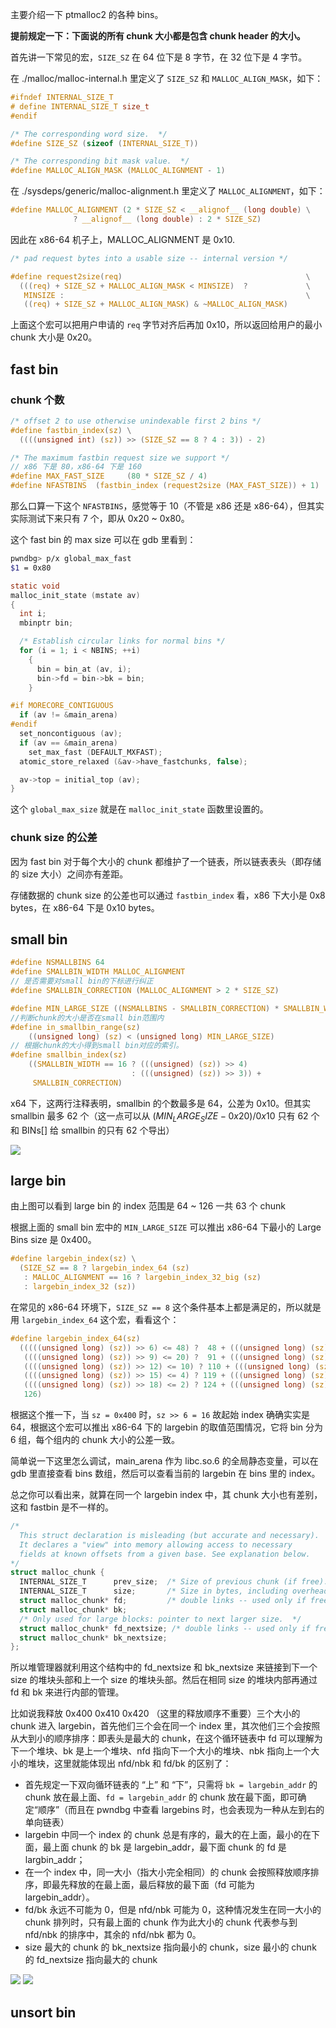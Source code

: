 主要介绍一下 ptmalloc2 的各种 bins。

**提前规定一下：下面说的所有 chunk 大小都是包含 chunk header 的大小。**

首先讲一下常见的宏，`SIZE_SZ` 在 64 位下是 8 字节，在 32 位下是 4 字节。

在 ./malloc/malloc-internal.h 里定义了 `SIZE_SZ` 和 `MALLOC_ALIGN_MASK`，如下：

```c
#ifndef INTERNAL_SIZE_T
# define INTERNAL_SIZE_T size_t
#endif

/* The corresponding word size.  */
#define SIZE_SZ (sizeof (INTERNAL_SIZE_T))

/* The corresponding bit mask value.  */
#define MALLOC_ALIGN_MASK (MALLOC_ALIGNMENT - 1)
```

在 ./sysdeps/generic/malloc-alignment.h 里定义了 `MALLOC_ALIGNMENT`，如下：

```c
#define MALLOC_ALIGNMENT (2 * SIZE_SZ < __alignof__ (long double) \
			  ? __alignof__ (long double) : 2 * SIZE_SZ)
```

因此在 x86-64 机子上，MALLOC_ALIGNMENT 是 0x10.

```c
/* pad request bytes into a usable size -- internal version */

#define request2size(req)                                         \
  (((req) + SIZE_SZ + MALLOC_ALIGN_MASK < MINSIZE)  ?             \
   MINSIZE :                                                      \
   ((req) + SIZE_SZ + MALLOC_ALIGN_MASK) & ~MALLOC_ALIGN_MASK)
```

上面这个宏可以把用户申请的 `req` 字节对齐后再加 0x10，所以返回给用户的最小 chunk 大小是 0x20。



## fast bin

### chunk 个数

```c
/* offset 2 to use otherwise unindexable first 2 bins */
#define fastbin_index(sz) \
  ((((unsigned int) (sz)) >> (SIZE_SZ == 8 ? 4 : 3)) - 2)

/* The maximum fastbin request size we support */
// x86 下是 80，x86-64 下是 160
#define MAX_FAST_SIZE     (80 * SIZE_SZ / 4)
#define NFASTBINS  (fastbin_index (request2size (MAX_FAST_SIZE)) + 1)
```

那么口算一下这个 `NFASTBINS`，感觉等于 10（不管是 x86 还是 x86-64），但其实实际测试下来只有 7 个，即从 0x20 ~ 0x80。

这个 fast bin 的 max size 可以在 gdb 里看到：

```bash
pwndbg> p/x global_max_fast
$1 = 0x80
```

```c
static void
malloc_init_state (mstate av)
{
  int i;
  mbinptr bin;

  /* Establish circular links for normal bins */
  for (i = 1; i < NBINS; ++i)
    {
      bin = bin_at (av, i);
      bin->fd = bin->bk = bin;
    }

#if MORECORE_CONTIGUOUS
  if (av != &main_arena)
#endif
  set_noncontiguous (av);
  if (av == &main_arena)
    set_max_fast (DEFAULT_MXFAST);
  atomic_store_relaxed (&av->have_fastchunks, false);

  av->top = initial_top (av);
}
```
这个 `global_max_size` 就是在 `malloc_init_state` 函数里设置的。 

### chunk size 的公差

因为 fast bin 对于每个大小的 chunk 都维护了一个链表，所以链表表头（即存储的 size 大小）之间亦有差距。

存储数据的 chunk size 的公差也可以通过 `fastbin_index` 看，x86 下大小是 0x8 bytes，在 x86-64 下是 0x10 bytes。



## small bin

```c
#define NSMALLBINS 64
#define SMALLBIN_WIDTH MALLOC_ALIGNMENT
// 是否需要对small bin的下标进行纠正
#define SMALLBIN_CORRECTION (MALLOC_ALIGNMENT > 2 * SIZE_SZ)

#define MIN_LARGE_SIZE ((NSMALLBINS - SMALLBIN_CORRECTION) * SMALLBIN_WIDTH)
//判断chunk的大小是否在small bin范围内
#define in_smallbin_range(sz)                                                  \
    ((unsigned long) (sz) < (unsigned long) MIN_LARGE_SIZE)
// 根据chunk的大小得到small bin对应的索引。
#define smallbin_index(sz)                                                     \
    ((SMALLBIN_WIDTH == 16 ? (((unsigned) (sz)) >> 4)                          \
                           : (((unsigned) (sz)) >> 3)) +                       \
     SMALLBIN_CORRECTION)
```

x64 下，这两行注释表明，smallbin 的个数最多是 64，公差为 0x10。但其实 smallbin 最多 62 个（这一点可以从 $(MIN_LARGE_SIZE - 0x20) / 0x10$ 只有 62 个和 BINs[] 给 smallbin 的只有 62 个导出）


![](https://azeria-labs.com/wp-content/uploads/2019/05/bins-new.png)


## large bin

由上图可以看到 large bin 的 index 范围是 64 ~ 126 一共 63 个 chunk

根据上面的 small bin 宏中的 `MIN_LARGE_SIZE` 可以推出 x86-64 下最小的 Large Bins size 是 0x400。

```c
#define largebin_index(sz) \
  (SIZE_SZ == 8 ? largebin_index_64 (sz)                                     \
   : MALLOC_ALIGNMENT == 16 ? largebin_index_32_big (sz)                     \
   : largebin_index_32 (sz))
```

在常见的 x86-64 环境下，`SIZE_SZ == 8` 这个条件基本上都是满足的，所以就是用 `largebin_index_64` 这个宏，看看这个：

```c
#define largebin_index_64(sz)                                                \
  (((((unsigned long) (sz)) >> 6) <= 48) ?  48 + (((unsigned long) (sz)) >> 6) :\
   ((((unsigned long) (sz)) >> 9) <= 20) ?  91 + (((unsigned long) (sz)) >> 9) :\
   ((((unsigned long) (sz)) >> 12) <= 10) ? 110 + (((unsigned long) (sz)) >> 12) :\
   ((((unsigned long) (sz)) >> 15) <= 4) ? 119 + (((unsigned long) (sz)) >> 15) :\
   ((((unsigned long) (sz)) >> 18) <= 2) ? 124 + (((unsigned long) (sz)) >> 18) :\
   126)
```

根据这个推一下，当 `sz = 0x400` 时，`sz >> 6 = 16` 故起始 index 确确实实是 64，根据这个宏可以推出 x86-64 下的 largebin 的取值范围情况，它将 bin 分为 6 组，每个组内的 chunk 大小的公差一致。

简单说一下这里怎么调试，main_arena 作为 libc.so.6 的全局静态变量，可以在 gdb 里直接查看 bins 数组，然后可以查看当前的 largebin 在 bins 里的 index。

总之你可以看出来，就算在同一个 largebin index 中，其 chunk 大小也有差别，这和 fastbin 是不一样的。

```c
/*
  This struct declaration is misleading (but accurate and necessary).
  It declares a "view" into memory allowing access to necessary
  fields at known offsets from a given base. See explanation below.
*/
struct malloc_chunk {
  INTERNAL_SIZE_T      prev_size;  /* Size of previous chunk (if free).  */
  INTERNAL_SIZE_T      size;       /* Size in bytes, including overhead. */
  struct malloc_chunk* fd;         /* double links -- used only if free. */
  struct malloc_chunk* bk;
  /* Only used for large blocks: pointer to next larger size.  */
  struct malloc_chunk* fd_nextsize; /* double links -- used only if free. */
  struct malloc_chunk* bk_nextsize;
};
```

所以堆管理器就利用这个结构中的 fd_nextsize 和 bk_nextsize 来链接到下一个 size 的堆块头部和上一个 size 的堆块头部。然后在相同 size 的堆块内部再通过 fd 和 bk 来进行内部的管理。

比如说我释放 0x400 0x410 0x420 （这里的释放顺序不重要）三个大小的 chunk 进入 largebin，首先他们三个会在同一个 index 里，其次他们三个会按照从大到小的顺序排序：即表头是最大的 chunk，在这个循环链表中 fd 可以理解为下一个堆块、bk 是上一个堆块、nfd 指向下一个大小的堆块、nbk 指向上一个大小的堆块，这里就能体现出 nfd/nbk 和 fd/bk 的区别了：

- 首先规定一下双向循环链表的 “上” 和 “下”，只需将 `bk = largebin_addr` 的 chunk 放在最上面、`fd = largebin_addr` 的 chunk 放在最下面，即可确定“顺序”（而且在 pwndbg 中查看 largebins 时，也会表现为一种从左到右的单向链表）
- largebin 中同一个 index 的 chunk 总是有序的，最大的在上面，最小的在下面，最上面 chunk 的 bk 是 largebin_addr，最下面 chunk 的 fd 是 largbin_addr；
- 在一个 index 中，同一大小（指大小完全相同）的 chunk 会按照释放顺序排序，即最先释放的在最上面，最后释放的最下面（fd 可能为 largebin_addr）。
- fd/bk 永远不可能为 0，但是 nfd/nbk 可能为 0，这种情况发生在同一大小的 chunk 排列时，只有最上面的 chunk 作为此大小的 chunk 代表参与到 nfd/nbk 的排序中，其余的 nfd/nbk 都为 0。
- size 最大的 chunk 的 bk_nextsize 指向最小的 chunk，size 最小的 chunk 的 fd_nextsize 指向最大的 chunk

![](https://pic.imgdb.cn/item/676cdeedd0e0a243d4ea7b71.png)
![](https://pic.imgdb.cn/item/676cd9a6d0e0a243d4ea7a91.png)


## unsort bin

